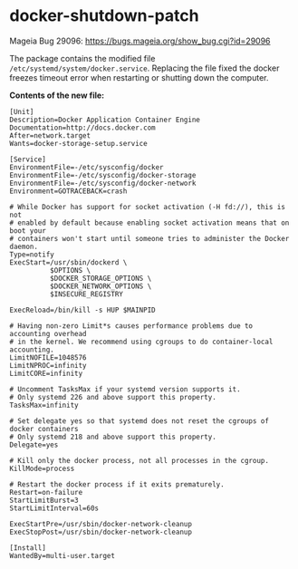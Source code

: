 # docker-shutdown-patch
Mageia Bug 29096: https://bugs.mageia.org/show_bug.cgi?id=29096

The package contains the modified file `/etc/systemd/system/docker.service`. Replacing the file fixed the docker freezes timeout error when restarting or shutting down the computer.

**Contents of the new file:**
```
[Unit]
Description=Docker Application Container Engine
Documentation=http://docs.docker.com
After=network.target
Wants=docker-storage-setup.service

[Service]
EnvironmentFile=-/etc/sysconfig/docker
EnvironmentFile=-/etc/sysconfig/docker-storage
EnvironmentFile=-/etc/sysconfig/docker-network
Environment=GOTRACEBACK=crash

# While Docker has support for socket activation (-H fd://), this is not
# enabled by default because enabling socket activation means that on boot your
# containers won't start until someone tries to administer the Docker daemon.
Type=notify
ExecStart=/usr/sbin/dockerd \
          $OPTIONS \
          $DOCKER_STORAGE_OPTIONS \
          $DOCKER_NETWORK_OPTIONS \
          $INSECURE_REGISTRY

ExecReload=/bin/kill -s HUP $MAINPID

# Having non-zero Limit*s causes performance problems due to accounting overhead
# in the kernel. We recommend using cgroups to do container-local accounting.
LimitNOFILE=1048576
LimitNPROC=infinity
LimitCORE=infinity

# Uncomment TasksMax if your systemd version supports it.
# Only systemd 226 and above support this property.
TasksMax=infinity

# Set delegate yes so that systemd does not reset the cgroups of docker containers
# Only systemd 218 and above support this property.
Delegate=yes

# Kill only the docker process, not all processes in the cgroup.
KillMode=process

# Restart the docker process if it exits prematurely.
Restart=on-failure
StartLimitBurst=3
StartLimitInterval=60s

ExecStartPre=/usr/sbin/docker-network-cleanup
ExecStopPost=/usr/sbin/docker-network-cleanup

[Install]
WantedBy=multi-user.target
```
